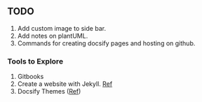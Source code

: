 ## TODO

1. Add custom image to side bar.
2. Add notes on plantUML.
3. Commands for creating docsify pages and hosting on github.

### Tools to Explore
1. Gitbooks
2. Create a website with Jekyll. [Ref](https://docs.github.com/en/pages/setting-up-a-github-pages-site-with-jekyll/creating-a-github-pages-site-with-jekyll)
3. Docsify Themes ([Ref](https://jhildenbiddle.github.io/docsify-themeable/#/customization?id=content))